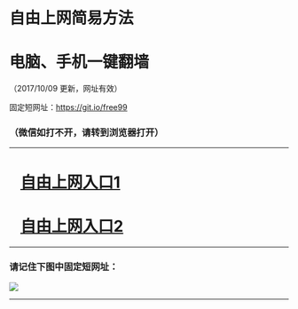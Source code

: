 ﻿# 自由上网简易方法

# 电脑、手机一键翻墙

（2017/10/09 更新，网址有效）

固定短网址：https://git.io/free99

### （微信如打不开，请转到浏览器打开）


***





# &nbsp;&nbsp; <a href="http://ft2113722417.fwq-tz-1001.info/fwqtz01.html?t=10090012391 " target="_blank">自由上网入口1</a>
# &nbsp;&nbsp; <a href="http://ft1431426154.fwq-tz-1002.info/fwqtz02.html?t=10090011651 " target="_blank">自由上网入口2</a>
***

### 请记住下图中固定短网址：

<img src="https://s3-us-west-2.amazonaws.com/fwq-1001/yjfq-20170905okok.png" /> 


***


